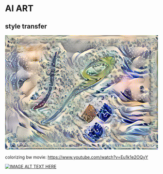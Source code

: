 # AI ART

## style transfer
![Why?!](/images/chera.png)



colorizing bw movie:
https://www.youtube.com/watch?v=Eu1k1e2OQyY

[![IMAGE ALT TEXT HERE](https://img.youtube.com/vi/Eu1k1e2OQyY/0.jpg)](https://www.youtube.com/watch?v=Eu1k1e2OQyY)




